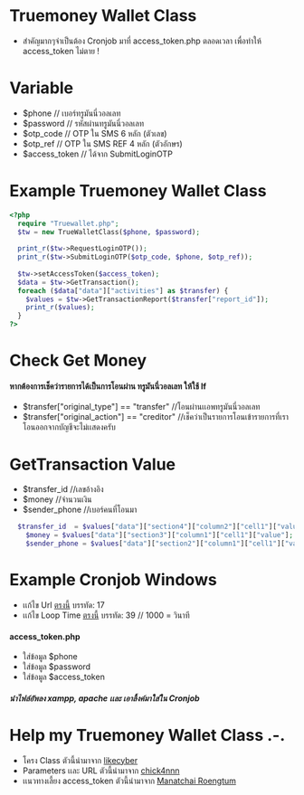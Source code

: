 # Truemoney Wallet Class
- สำคัญมากๆจำเป็นต้อง Cronjob มาที่ access_token.php ตลอดเวลา เพื่อทำให้ access_token ไม่ตาย !

# Variable
- $phone    // เบอร์ทรูมันนี่วอลเลท
- $password // รหัสผ่านทรูมันนี่วอลเลท
- $otp_code // OTP ใน SMS 6 หลัก (ตัวเลข)
- $otp_ref  // OTP ใน SMS REF 4 หลัก (ตัวอักษร)
- $access_token // ได้จาก SubmitLoginOTP

# Example Truemoney Wallet Class
```php
<?php
  require "Truewallet.php";
  $tw = new TrueWalletClass($phone, $password);
  
  print_r($tw->RequestLoginOTP());
  print_r($tw->SubmitLoginOTP($otp_code, $phone, $otp_ref));
  
  $tw->setAccessToken($access_token);
  $data = $tw->GetTransaction();
  foreach ($data["data"]["activities"] as $transfer) {
    $values = $tw->GetTransactionReport($transfer["report_id"]);
    print_r($values);
  }
?>
```
# Check Get Money
#### หากต้องการเช็คว่ารายการได้เป็นการโอนผ่าน ทรูมันนี่วอลเลท ให้ใช้ If
- $transfer["original_type"] == "transfer" //โอนผ่านเเอพทรูมันนี่วอลเลท
- $transfer["original_action"] == "creditor" //เช็คว่าเป็นรายการโอนเข้ารายการที่เราโอนออกจากบัญชีจะไม่เเสดงครับ

# GetTransaction Value
- $transfer_id //เลขอ้างอิง
- $money //จำนวนเงิน
- $sender_phone //เบอร์คนที่โอนมา

```php
  $transfer_id	= $values["data"]["section4"]["column2"]["cell1"]["value"];
	$money = $values["data"]["section3"]["column1"]["cell1"]["value"];
	$sender_phone = $values["data"]["section2"]["column1"]["cell1"]["value"];
```

# Example Cronjob Windows
- เเก้ไข Url [ตรงนี้](https://github.com/ekkamon/class-truewallet-php/blob/master/CronjobAPIWallet/Program.cs) บรรทัด: 17
- เเก้ไข Loop Time [ตรงนี้](https://github.com/ekkamon/class-truewallet-php/blob/master/CronjobAPIWallet/Program.cs) บรรทัด: 39 // 1000 = วินาที

#### access_token.php
- ใส่ข้อมูล $phone
- ใส่ข้อมูล $password
- ใส่ข้อมูล $access_token
##### นำไฟล์อัพลง xampp, apache เเละ เอาลิ้งค์มาใส่ใน Cronjob 

# Help my Truemoney Wallet Class .-.
- โครง Class ตัวนี้นำมาจาก [likecyber](https://github.com/likecyber)
- Parameters เเละ URL ตัวนี้นำมาจาก [chick4nnn](https://gist.github.com/chick4nnn/0b070c673f7977c42db5fd499055d28f)
- เเนวทางเลี้ยง access_token ตัวนี้นำมาจาก [Manatchai Roengtum](https://www.facebook.com/iceyboy.kung)
